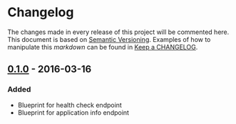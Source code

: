 # Changelog

The changes made in every release of this project will be commented here. This document is based on [Semantic Versioning](http://semver.org/). Examples of how to manipulate this _markdown_ can be found in [Keep a CHANGELOG](http://keepachangelog.com/).

## [0.1.0](https://github.com/stone-payments/flask-management-blueprint/tree/v0.1.0) - 2016-03-16

### Added

- Blueprint for health check endpoint
- Blueprint for application info endpoint

